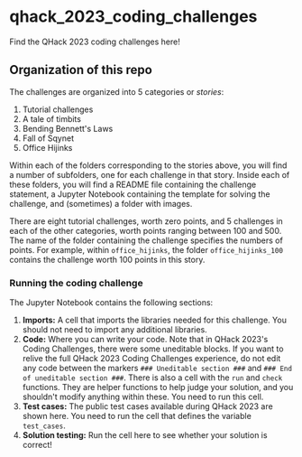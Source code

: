 # qhack_2023_coding_challenges
Find the QHack 2023 coding challenges here!

## Organization of this repo

The challenges are organized into 5 categories or *stories*:

1. Tutorial challenges
2. A tale of timbits
3. Bending Bennett's Laws
4. Fall of Sqynet
5. Office Hijinks

Within each of the folders corresponding to the stories above, you will find a number of subfolders, one for each challenge in that story. Inside each of these folders, you will find a README file containing the challenge statement, a Jupyter Notebook containing the template for solving the challenge, and (sometimes) a folder with images. 

There are eight tutorial challenges, worth zero points, and 5 challenges in each of the other categories, worth points ranging between 100 and 500. The name of the folder containing the challenge specifies the numbers of points. For example, within `office_hijinks`, the folder `office_hijinks_100` contains the challenge worth 100 points in this story.

### Running the coding challenge

The Jupyter Notebook contains the following sections:

1. **Imports:** A cell that imports the libraries needed for this challenge. You should not need to import any additional libraries.
2. **Code:** Where you can write your code. Note that in QHack 2023's Coding Challenges, there were some uneditable blocks. If you want to relive the full QHack 2023 Coding Challenges experience, do not edit any code between the markers `### Uneditable section ###` and `### End of uneditable section ###`. There is also a cell with the `run` and `check` functions. They are helper functions to help judge your solution, and you shouldn't modify anything within these. You need to run this cell.
3. **Test cases:** The public test cases available during QHack 2023 are shown here. You need to run the cell that defines the variable `test_cases`.
4. **Solution testing:** Run the cell here to see whether your solution is correct!

